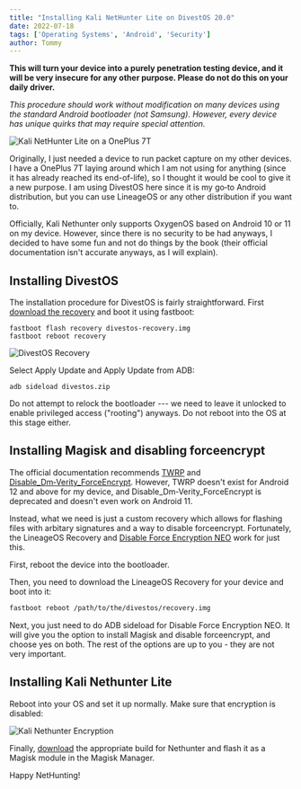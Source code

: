 ```yaml
---
title: "Installing Kali NetHunter Lite on DivestOS 20.0"
date: 2022-07-18
tags: ['Operating Systems', 'Android', 'Security']
author: Tommy
---
```


**This will turn your device into a purely penetration testing device, and it will be very insecure for any other purpose. Please do not do this on your daily driver.**

_This procedure should work without modification on many devices using the standard Android bootloader (not Samsung). However, every device has unique quirks that may require special attention._

![Kali NetHunter Lite on a OnePlus 7T](/images/kali-nethunter-op7t.jpg)

Originally, I just needed a device to run packet capture on my other devices. I have a OnePlus 7T laying around which I am not using for anything (since it has already reached its end-of-life), so I thought it would be cool to give it a new purpose. I am using DivestOS here since it is my go&#8209;to Android distribution, but you can use LineageOS or any other distribution if you want to.

Officially, Kali Nethunter only supports OxygenOS based on Android 10 or 11 on my device. However, since there is no security to be had anyways, I decided to have some fun and not do things by the book (their official documentation isn't accurate anyways, as I will explain).

## Installing DivestOS

The installation procedure for DivestOS is fairly straightforward. First [download the recovery](https://divestos.org/pages/devices) and boot it using fastboot:

```
fastboot flash recovery divestos-recovery.img
fastboot reboot recovery
```

![DivestOS Recovery](/images/divestos-recovery.jpg)

Select Apply Update and Apply Update from ADB:

```
adb sideload divestos.zip
```

Do not attempt to relock the bootloader&nbsp;--- we need to leave it unlocked to enable privileged access ("rooting") anyways. Do not reboot into the OS at this stage either.

## Installing Magisk and disabling forceencrypt

The official documentation recommends [TWRP](https://twrp.me/) and [Disable_Dm&#8209;Verity_ForceEncrypt](https://forum.xda-developers.com/t/deprecated-universal-dm-verity-forceencrypt-disk-quota-disabler-11-2-2020.3817389/). However, TWRP doesn't exist for Android 12 and above for my device, and Disable_Dm&#8209;Verity_ForceEncrypt is deprecated and doesn't even work on Android 11.

Instead, what we need is just a custom recovery which allows for flashing files with arbitary signatures and a way to disable forceencrypt. Fortunately, the LineageOS Recovery and [Disable Force Encryption NEO](https://forum.xda-developers.com/t/a-b-a-only-script-read-only-erofs-android-10-universal-disable-force-encryption-for-ro-and-rw-neo-stable.4454017/) work for just this.

First, reboot the device into the bootloader.

Then, you need to download the LineageOS Recovery for your device and boot into it:

```bash
fastboot reboot /path/to/the/divestos/recovery.img
```

Next, you just need to do ADB sideload for Disable Force Encryption NEO. It will give you the option to install Magisk and disable forceencrypt, and choose yes on both. The rest of the options are up to you - they are not very important.

## Installing Kali Nethunter Lite

Reboot into your OS and set it up normally. Make sure that encryption is disabled:

![Kali Nethunter Encryption](/images/kali-nethunter-encryption.jpg)

Finally, [download](https://www.kali.org/get-kali/#kali-mobile) the appropriate build for Nethunter and flash it as a Magisk module in the Magisk Manager.

Happy NetHunting!